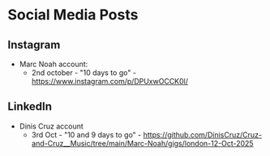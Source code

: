 # Social Media Posts


## Instagram


- Marc Noah account:
  - 2nd october - "10 days to go" - https://www.instagram.com/p/DPUxwOCCK0l/

## LinkedIn

- Dinis Cruz account
  - 3rd Oct - "10 and 9 days to go" - https://github.com/DinisCruz/Cruz-and-Cruz__Music/tree/main/Marc-Noah/gigs/london-12-Oct-2025

